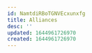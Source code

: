 ```yaml
---
id: NamtdiRBoTGNVEcxunxfg
title: Alliances
desc: ''
updated: 1644961726970
created: 1644961726970
---
```


